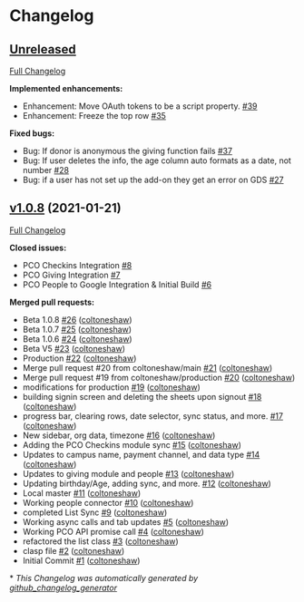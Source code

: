 # Changelog

## [Unreleased](https://github.com/coltoneshaw/Metrics-For-Ministry/tree/HEAD)

[Full Changelog](https://github.com/coltoneshaw/Metrics-For-Ministry/compare/v1.0.8...HEAD)

**Implemented enhancements:**

- Enhancement: Move OAuth tokens to be a script property. [\#39](https://github.com/coltoneshaw/Metrics-For-Ministry/issues/39)
- Enhancement: Freeze the top row [\#35](https://github.com/coltoneshaw/Metrics-For-Ministry/issues/35)

**Fixed bugs:**

- Bug: If donor is anonymous the giving function fails [\#37](https://github.com/coltoneshaw/Metrics-For-Ministry/issues/37)
- Bug: If user deletes the info, the age column auto formats as a date, not number [\#28](https://github.com/coltoneshaw/Metrics-For-Ministry/issues/28)
- Bug: if a user has not set up the add-on they get an error on GDS [\#27](https://github.com/coltoneshaw/Metrics-For-Ministry/issues/27)

## [v1.0.8](https://github.com/coltoneshaw/Metrics-For-Ministry/tree/v1.0.8) (2021-01-21)

[Full Changelog](https://github.com/coltoneshaw/Metrics-For-Ministry/compare/76fd2b619757f179cd7de20de98ece9587f17954...v1.0.8)

**Closed issues:**

- PCO Checkins Integration [\#8](https://github.com/coltoneshaw/Metrics-For-Ministry/issues/8)
- PCO Giving Integration [\#7](https://github.com/coltoneshaw/Metrics-For-Ministry/issues/7)
- PCO People to Google Integration & Initial Build [\#6](https://github.com/coltoneshaw/Metrics-For-Ministry/issues/6)

**Merged pull requests:**

- Beta 1.0.8 [\#26](https://github.com/coltoneshaw/Metrics-For-Ministry/pull/26) ([coltoneshaw](https://github.com/coltoneshaw))
- Beta 1.0.7 [\#25](https://github.com/coltoneshaw/Metrics-For-Ministry/pull/25) ([coltoneshaw](https://github.com/coltoneshaw))
- Beta 1.0.6 [\#24](https://github.com/coltoneshaw/Metrics-For-Ministry/pull/24) ([coltoneshaw](https://github.com/coltoneshaw))
- Beta V5 [\#23](https://github.com/coltoneshaw/Metrics-For-Ministry/pull/23) ([coltoneshaw](https://github.com/coltoneshaw))
- Production [\#22](https://github.com/coltoneshaw/Metrics-For-Ministry/pull/22) ([coltoneshaw](https://github.com/coltoneshaw))
- Merge pull request \#20 from coltoneshaw/main [\#21](https://github.com/coltoneshaw/Metrics-For-Ministry/pull/21) ([coltoneshaw](https://github.com/coltoneshaw))
- Merge pull request \#19 from coltoneshaw/production [\#20](https://github.com/coltoneshaw/Metrics-For-Ministry/pull/20) ([coltoneshaw](https://github.com/coltoneshaw))
- modifications for production [\#19](https://github.com/coltoneshaw/Metrics-For-Ministry/pull/19) ([coltoneshaw](https://github.com/coltoneshaw))
- building signin screen and deleting the sheets upon signout [\#18](https://github.com/coltoneshaw/Metrics-For-Ministry/pull/18) ([coltoneshaw](https://github.com/coltoneshaw))
- progress bar, clearing rows, date selector, sync status, and more. [\#17](https://github.com/coltoneshaw/Metrics-For-Ministry/pull/17) ([coltoneshaw](https://github.com/coltoneshaw))
- New sidebar, org data, timezone [\#16](https://github.com/coltoneshaw/Metrics-For-Ministry/pull/16) ([coltoneshaw](https://github.com/coltoneshaw))
- Adding the PCO Checkins module sync [\#15](https://github.com/coltoneshaw/Metrics-For-Ministry/pull/15) ([coltoneshaw](https://github.com/coltoneshaw))
- Updates to campus name, payment channel, and data type [\#14](https://github.com/coltoneshaw/Metrics-For-Ministry/pull/14) ([coltoneshaw](https://github.com/coltoneshaw))
- Updates to giving module and people [\#13](https://github.com/coltoneshaw/Metrics-For-Ministry/pull/13) ([coltoneshaw](https://github.com/coltoneshaw))
- Updating birthday/Age, adding sync, and more. [\#12](https://github.com/coltoneshaw/Metrics-For-Ministry/pull/12) ([coltoneshaw](https://github.com/coltoneshaw))
- Local master [\#11](https://github.com/coltoneshaw/Metrics-For-Ministry/pull/11) ([coltoneshaw](https://github.com/coltoneshaw))
- Working people connector [\#10](https://github.com/coltoneshaw/Metrics-For-Ministry/pull/10) ([coltoneshaw](https://github.com/coltoneshaw))
- completed List Sync [\#9](https://github.com/coltoneshaw/Metrics-For-Ministry/pull/9) ([coltoneshaw](https://github.com/coltoneshaw))
- Working async calls and tab updates [\#5](https://github.com/coltoneshaw/Metrics-For-Ministry/pull/5) ([coltoneshaw](https://github.com/coltoneshaw))
- Working PCO API promise call [\#4](https://github.com/coltoneshaw/Metrics-For-Ministry/pull/4) ([coltoneshaw](https://github.com/coltoneshaw))
- refactored the list class [\#3](https://github.com/coltoneshaw/Metrics-For-Ministry/pull/3) ([coltoneshaw](https://github.com/coltoneshaw))
- clasp file [\#2](https://github.com/coltoneshaw/Metrics-For-Ministry/pull/2) ([coltoneshaw](https://github.com/coltoneshaw))
- Initial Commit [\#1](https://github.com/coltoneshaw/Metrics-For-Ministry/pull/1) ([coltoneshaw](https://github.com/coltoneshaw))



\* *This Changelog was automatically generated by [github_changelog_generator](https://github.com/github-changelog-generator/github-changelog-generator)*
